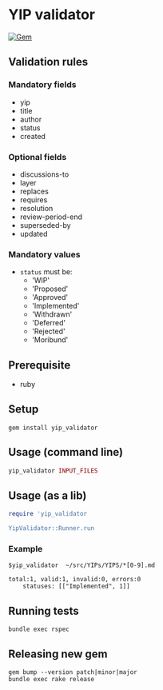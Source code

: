 # YIP validator
[![Gem](https://img.shields.io/gem/v/yip_validator.svg?style=flat)](http://rubygems.org/gems/yip_validator "View this project in Rubygems")


## Validation rules

### Mandatory fields

- yip
- title
- author
- status
- created

### Optional fields

- discussions-to
- layer
- replaces
- requires
- resolution
- review-period-end
- superseded-by
- updated

### Mandatory values

- `status` must be:
	* 'WIP'
	* 'Proposed'
	* 'Approved'
	* 'Implemented'
	* 'Withdrawn'
	* 'Deferred'
	* 'Rejected'
	* 'Moribund'

## Prerequisite

- ruby

## Setup

```
gem install yip_validator
```

## Usage (command line)

```ruby
yip_validator INPUT_FILES
```

## Usage (as a lib)

```ruby
require 'yip_validator

YipValidator::Runner.run 
```

### Example

```
$yip_validator  ~/src/YIPs/YIPS/*[0-9].md

total:1, valid:1, invalid:0, errors:0
	statuses: [["Implemented", 1]]

```

## Running tests

```
bundle exec rspec
```

## Releasing new gem

```
gem bump --version patch|minor|major
bundle exec rake release
```
